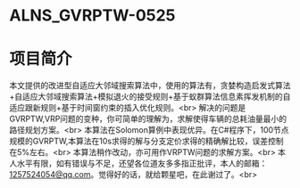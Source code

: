 # ALNS_GVRPTW-0525
项目简介
=====
本文提供的改进型自适应大邻域搜索算法中，使用的算法有，贪婪构造启发式算法+自适应大邻域搜索算法+模拟退火的接受规则+基于蚁群算法信息素挥发机制的自适应跟新规则+基于时间窗约束的插入优化规则。\<br>
解决的问题是GVRPTW,VRP问题的变种，你可简单的理解为，求解使得车辆的总耗油量最小的路径规划方案。\<br>
本算法在Solomon算例中表现优异。在C#程序下，100节点规模的GVRPTW,本算法在10s求得的解与分支定价求得的精确解比较，误差控制在5%左右。\<br>
本算法稍作改动，亦可用作VRPTW问题的求解方案。\<br>
本人水平有限，如有错误与不足，还望各位道友多多指正批评，本人的邮箱：1257524054@qq.com。觉得好的话，就给颗星吧，在此谢过了。\<br>
